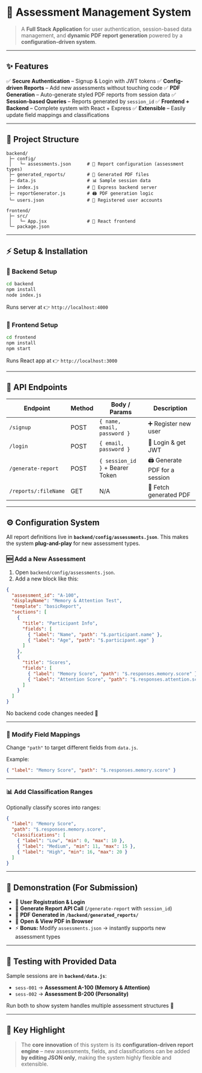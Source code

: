 # 📝 Assessment Management System

> A **Full Stack Application** for user authentication, session-based data management, and **dynamic PDF report generation** powered by a **configuration-driven system**.

---

## ✨ Features

✅ **Secure Authentication** – Signup & Login with JWT tokens
✅ **Config-driven Reports** – Add new assessments without touching code
✅ **PDF Generation** – Auto-generate styled PDF reports from session data
✅ **Session-based Queries** – Reports generated by `session_id`
✅ **Frontend + Backend** – Complete system with React + Express
✅ **Extensible** – Easily update field mappings and classifications

---

## 📂 Project Structure

```
backend/
 ├─ config/
 │   └─ assessments.json      # 🔧 Report configuration (assessment types)
 ├─ generated_reports/        # 📄 Generated PDF files
 ├─ data.js                   # 📊 Sample session data
 ├─ index.js                  # 🚀 Express backend server
 ├─ reportGenerator.js        # 🖨️ PDF generation logic
 └─ users.json                # 👥 Registered user accounts

frontend/
 ├─ src/
 │   └─ App.jsx               # 🎨 React frontend
 └─ package.json
```

---

## ⚡ Setup & Installation

### 🔹 Backend Setup

```bash
cd backend
npm install
node index.js
```

Runs server at 👉 `http://localhost:4000`

### 🔹 Frontend Setup

```bash
cd frontend
npm install
npm start
```

Runs React app at 👉 `http://localhost:3000`

---

## 🔑 API Endpoints

| Endpoint             | Method | Body / Params                   | Description                    |
| -------------------- | ------ | ------------------------------- | ------------------------------ |
| `/signup`            | POST   | `{ name, email, password }`     | ➕ Register new user            |
| `/login`             | POST   | `{ email, password }`           | 🔐 Login & get JWT             |
| `/generate-report`   | POST   | `{ session_id }` + Bearer Token | 🖨️ Generate PDF for a session |
| `/reports/:fileName` | GET    | N/A                             | 📄 Fetch generated PDF         |

---

## ⚙️ Configuration System

All report definitions live in **`backend/config/assessments.json`**.
This makes the system **plug-and-play** for new assessment types.

### 🆕 Add a New Assessment

1. Open `backend/config/assessments.json`.
2. Add a new block like this:

```json
{
  "assessment_id": "A-100",
  "displayName": "Memory & Attention Test",
  "template": "basicReport",
  "sections": [
    {
      "title": "Participant Info",
      "fields": [
        { "label": "Name", "path": "$.participant.name" },
        { "label": "Age", "path": "$.participant.age" }
      ]
    },
    {
      "title": "Scores",
      "fields": [
        { "label": "Memory Score", "path": "$.responses.memory.score" },
        { "label": "Attention Score", "path": "$.responses.attention.score" }
      ]
    }
  ]
}
```

No backend code changes needed 🎉

---

### 🔄 Modify Field Mappings

Change `"path"` to target different fields from `data.js`.

Example:

```json
{ "label": "Memory Score", "path": "$.responses.memory.score" }
```

---

### 📊 Add Classification Ranges

Optionally classify scores into ranges:

```json
{
  "label": "Memory Score",
  "path": "$.responses.memory.score",
  "classifications": [
    { "label": "Low", "min": 0, "max": 10 },
    { "label": "Medium", "min": 11, "max": 15 },
    { "label": "High", "min": 16, "max": 20 }
  ]
}
```

---

## 🎥 Demonstration (For Submission)

* 🔐 **User Registration & Login**
* 📩 **Generate Report API Call** (`/generate-report` with `session_id`)
* 📂 **PDF Generated in `/backend/generated_reports/`**
* 👀 **Open & View PDF in Browser**
* ⚡ **Bonus:** Modify `assessments.json` → instantly supports new assessment types

---

## 🧪 Testing with Provided Data

Sample sessions are in **`backend/data.js`**:

* `sess-001` → **Assessment A-100 (Memory & Attention)**
* `sess-002` → **Assessment B-200 (Personality)**

Run both to show system handles multiple assessment structures 🚀

---

## 🌟 Key Highlight

> The **core innovation** of this system is its **configuration-driven report engine** –
> new assessments, fields, and classifications can be added **by editing JSON only**,
> making the system highly flexible and extensible.
